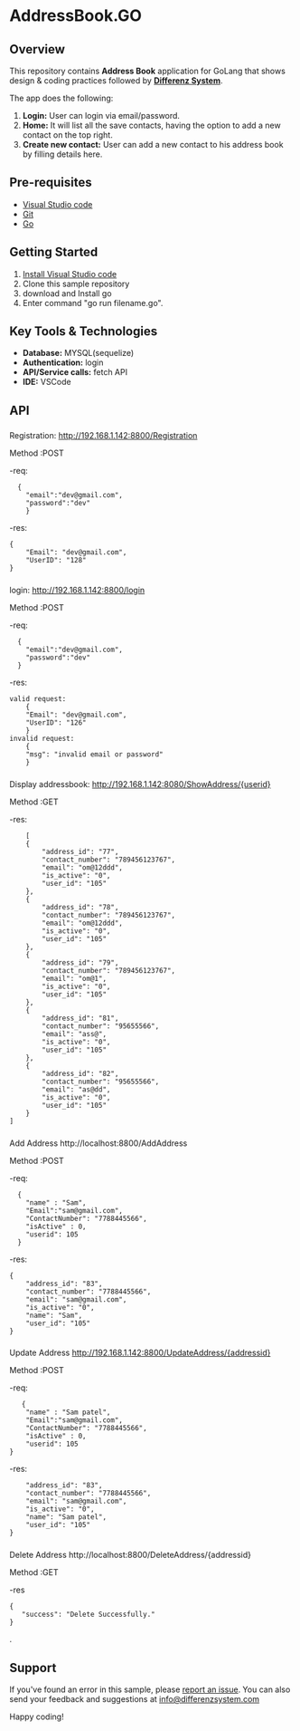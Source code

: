 # AddressBook.GO

## Overview
This repository contains **Address Book** application for GoLang that shows design & coding practices followed by **[Differenz System](http://www.differenzsystem.com/)**.

The app does the following:
1. **Login:** User can login via email/password. 
2. **Home:** It will list all the save contacts, having the option to add a new contact on the top right.
3. **Create new contact:** User can add a new contact to his address book by filling details here.

## Pre-requisites
- [Visual Studio code](https://code.visualstudio.com/)
- [Git](https://git-scm.com/downloads )
- [Go](https://golang.org/doc/install)



## Getting Started
1. [Install Visual Studio code](https://code.visualstudio.com/)
2. Clone this sample repository
3. download and Install go  
4. Enter command "go run filename.go".


## Key Tools & Technologies
- **Database:** MYSQL(sequelize)
- **Authentication:** login
- **API/Service calls:** fetch API
- **IDE:**  VSCode




## API
###
Registration:
http://192.168.1.142:8800/Registration

Method :POST

-req:
```
  {
	"email":"dev@gmail.com",
	"password":"dev"
	}
 ```
-res:
```
{
    "Email": "dev@gmail.com",
    "UserID": "128"
}
```

###
login:
http://192.168.1.142:8800/login

Method :POST

-req:
```
  {
	"email":"dev@gmail.com",
	"password":"dev"
  }
```
-res:
```
valid request:
    {
    "Email": "dev@gmail.com",
    "UserID": "126"
    }
invalid request:
    {
    "msg": "invalid email or password"
    }
```

###
Display addressbook:
http://192.168.1.142:8080/ShowAddress/{userid}

Method :GET

-res:
```
    [
    {
        "address_id": "77",
        "contact_number": "789456123767",
        "email": "om@12ddd",
        "is_active": "0",
        "user_id": "105"
    },
    {
        "address_id": "78",
        "contact_number": "789456123767",
        "email": "om@12ddd",
        "is_active": "0",
        "user_id": "105"
    },
    {
        "address_id": "79",
        "contact_number": "789456123767",
        "email": "om@1",
        "is_active": "0",
        "user_id": "105"
    },
    {
        "address_id": "81",
        "contact_number": "95655566",
        "email": "ass@",
        "is_active": "0",
        "user_id": "105"
    },
    {
        "address_id": "82",
        "contact_number": "95655566",
        "email": "as@dd",
        "is_active": "0",
        "user_id": "105"
    }
]
```
###
Add Address
http://localhost:8800/AddAddress

Method :POST

-req:
```
  {
	"name" : "Sam",
	"Email":"sam@gmail.com",
	"ContactNumber": "7788445566",
	"isActive" : 0,
	"userid": 105
  }

```
-res:
```
{
    "address_id": "83",
    "contact_number": "7788445566",
    "email": "sam@gmail.com",
    "is_active": "0",
    "name": "Sam",
    "user_id": "105"
}
```
###
Update Address
http://192.168.1.142:8800/UpdateAddress/{addressid}

Method :POST

-req:
```
   {
	"name" : "Sam patel",
	"Email":"sam@gmail.com",
	"ContactNumber": "7788445566",
	"isActive" : 0,
	"userid": 105
}

```
-res:
```	{
    "address_id": "83",
    "contact_number": "7788445566",
    "email": "sam@gmail.com",
    "is_active": "0",
    "name": "Sam patel",
    "user_id": "105"
}
```
###
Delete Address
http://localhost:8800/DeleteAddress/{addressid}

Method :GET

-res
 ```
 {
    "success": "Delete Successfully."
 }
```
.

## Support
If you've found an error in this sample, please [report an issue](https://github.com/differenz-system/Addressbook.Go). You can also send your feedback and suggestions at info@differenzsystem.com

Happy coding!
